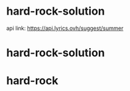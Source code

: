 # hard-rock-solution
api link: https://api.lyrics.ovh/suggest/summer
# hard-rock-solution
# hard-rock

